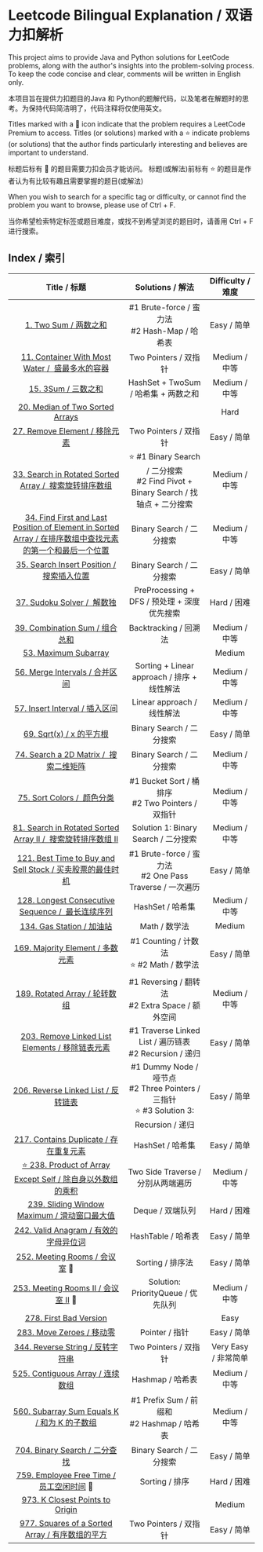 # Leetcode Bilingual Explanation / 双语力扣解析

This project aims to provide Java and Python solutions for LeetCode problems, along with the author's insights into the problem-solving process. To keep the code concise and clear, comments will be written in English only.

本项目旨在提供力扣题目的Java 和 Python的题解代码，以及笔者在解题时的思考。为保持代码简洁明了，代码注释将仅使用英文。

Titles marked with a 🔐 icon indicate that the problem requires a LeetCode Premium to access. Titles (or solutions) marked with a ⭐️ indicate problems (or solutions) that the author finds particularly interesting and believes are important to understand.

标题后标有 🔐 的题目需要力扣会员才能访问。 标题(或解法)前标有 ⭐️ 的题目是作者认为有比较有趣且需要掌握的题目(或解法)

When you wish to search for a specific tag or difficulty, or cannot find the problem you want to browse, please use of Ctrl + F.

当你希望检索特定标签或题目难度，或找不到希望浏览的题目时，请善用 Ctrl + F 进行搜索。

## Index / 索引

|                                                                                    Title / 标题                                                                                    |                                          Solutions / 解法                                          |  Difficulty / 难度  |
| :---------------------------------------------------------------------------------------------------------------------------------------------------------------------------------: | :-------------------------------------------------------------------------------------------------: | :------------------: |
|                                                                   [1. Two Sum / 两数之和](/Solution/0001_Two_Sum.md)                                                                   |                         #1 Brute-force / 蛮力法<br />#2 Hash-Map / 哈希表                         |     Easy / 简单     |
|                                            [11. Container With Most Water /  盛最多水的容器](/Solution/0011_Container_With_Most_Water.md)                                            |                                        Two Pointers / 双指针                                        |    Medium / 中等    |
|                                                                     [15. 3Sum / 三数之和](/Solution/0015_3Sum.md)                                                                     |                                HashSet + TwoSum / 哈希集 + 两数之和                                |    Medium / 中等    |
|                                                                          [20. Median of Two Sorted Arrays]()                                                                          |                                                                                                    |         Hard         |
|                                                           [27. Remove Element / 移除元素](/Solution/0027_Remove_Element.md)                                                           |                                        Two Pointers / 双指针                                        |     Easy / 简单     |
|                                      [33. Search in Rotated Sorted Array /  搜索旋转排序数组](/Solution/0033_Search_in_Rotated_Sorted_Array.md)                                      |      ⭐️ #1 Binary Search / 二分搜索<br />#2 Find Pivot + Binary Search / 找轴点 + 二分搜索      |    Medium / 中等    |
| [34. Find First and Last Position of Element in Sorted Array / 在排序数组中查找元素的第一个和最后一个位置](/Solution/0034_Find_First_and_Last_Position_of_Element_in_Sorted_Array.md) |                                      Binary Search / 二分搜索                                      |    Medium / 中等    |
|                                                  [35. Search Insert Position /搜索插入位置](/Solution/0035_Search_Insert_Position.md)                                                  |                                      Binary Search / 二分搜索                                      |     Easy / 简单     |
|                                                            [37. Sudoku Solver /  解数独](/Solution/0037_Sudoku_Solver.md)                                                            |                             PreProcessing + DFS / 预处理 + 深度优先搜索                             |     Hard / 困难     |
|                                                          [39. Combination Sum / 组合总和](/Solution/0039_Combination_Sum.md)                                                          |                                        Backtracking / 回溯法                                        |    Medium / 中等    |
|                                                               [53. Maximum Subarray](Solution/0053_Maximum_Subarray.md)                                                               |                                                                                                    |        Medium        |
|                                                          [56. Merge Intervals / 合并区间](/Solution/0056_Merge_Intervals.md)                                                          |                             Sorting + Linear approach / 排序 + 线性解法                             |    Medium / 中等    |
|                                                          [57. Insert Interval / 插入区间](/Solution/0057_Insert_Interval.md)                                                          |                                     Linear approach / 线性解法                                     |    Medium / 中等    |
|                                                                 [69. Sqrt(x) / x 的平方根](/Solution/0069_Sqrt(x).md)                                                                 |                                      Binary Search / 二分搜索                                      |     Easy / 简单     |
|                                                    [74. Search a 2D Matrix /  搜索二维矩阵](/Solution/0074_Search_a_2D_Matrix.md)                                                    |                                      Binary Search / 二分搜索                                      |    Medium / 中等    |
|                                                             [75. Sort Colors /  颜色分类](/Solution/0075_Sort_Colors.md)                                                             |                       #1 Bucket Sort / 桶排序<br />#2 Two Pointers / 双指针                       |    Medium / 中等    |
|                                 [81. Search in Rotated Sorted Array II /  搜索旋转排序数组 II](/Solution/0081_Search_in_Rotated_Sorted_Array_II.md)                                 |                                Solution 1: Binary Search / 二分搜索                                |    Medium / 中等    |
|                                     [121. Best Time to Buy and Sell Stock / 买卖股票的最佳时机](/Solution/0121_Best_Time_to_Buy_and_Sell_Stock.md)                                     |                   #1 Brute-force / 蛮力法<br />#2 One Pass Traverse / 一次遍历                   |     Easy / 简单     |
|                                         [128. Longest Consecutive Sequence /  最长连续序列](/Solution/0128_Longest_Consecutive_Sequence.md)                                         |                                          HashSet / 哈希集                                          |    Medium / 中等    |
|                                                              [134. Gas Station / 加油站](/Solution/0134_Gas_Station.md)                                                              |                                            Math / 数学法                                            |        Medium        |
|                                                         [169. Majority Element / 多数元素](/Solution/0169_Majority_Element.md)                                                         |                         #1 Counting / 计数法<br />⭐️ #2 Math / 数学法                         |     Easy / 简单     |
|                                                            [189. Rotated Array / 轮转数组](/Solution/0189_Rotated_Array.md)                                                            |                        #1 Reversing / 翻转法<br />#2 Extra Space / 额外空间                        |    Medium / 中等    |
|                                           [203. Remove Linked List Elements / 移除链表元素](/Solution/0203_Remove_Linked_List_Elements.md)                                           |                    #1 Traverse Linked List / 遍历链表<br />#2 Recursion / 递归                    |     Easy / 简单     |
|                                                     [206. Reverse Linked List / 反转链表](/Solution/0206_Reverse_Linked_List.md)                                                     | #1 Dummy Node / 哑节点<br />#2 Three Pointers / 三指针<br />⭐️ #3 Solution 3: Recursion / 递归 |     Easy / 简单     |
|                                                     [217. Contains Duplicate / 存在重复元素](/Solution/0217_Contains_Duplicate.md)                                                     |                                          HashSet / 哈希集                                          |     Easy / 简单     |
|                                    [⭐️ 238. Product of Array Except Self / 除自身以外数组的乘积](/Solution/0238_Product_of_Array_Except_Self.md)                                    |                                 Two Side Traverse / 分别从两端遍历                                 |    Medium / 中等    |
|                                               [239. Sliding Window Maximum / 滑动窗口最大值](/Solution/0239_Sliding_Window_Maximum.md)                                               |                                          Deque / 双端队列                                          |     Hard / 困难     |
|                                                       [242. Valid Anagram / 有效的字母异位词](/Solution/0242_Valid_Anagram.md)                                                       |                                         HashTable / 哈希表                                         |     Easy / 简单     |
|                                                          [252. Meeting Rooms / 会议室](/Solution/0252_Meeting_Rooms.md) 🔐                                                          |                                          Sorting / 排序法                                          |     Easy / 简单     |
|                                                      [253. Meeting Rooms II / 会议室 II](/Solution/0253_Meeting_Rooms_II.md) 🔐                                                      |                                 Solution: PriorityQueue / 优先队列                                 |    Medium / 中等    |
|                                                             [278. First Bad Version](/Solution/0278_First_Bad_Version.md)                                                             |                                                                                                    |         Easy         |
|                                                               [283. Move Zeroes / 移动零](/Solution/0283_Move_Zeroes.md)                                                               |                                           Pointer / 指针                                           |     Easy / 简单     |
|                                                          [344. Reverse String / 反转字符串](/Solution/0344_Reverse_String.md)                                                          |                                        Two Pointers / 双指针                                        | Very Easy / 非常简单 |
|                                                        [525. Contiguous Array / 连续数组](/Solution/0525_Contiguous_Array.md)                                                        |                                          Hashmap / 哈希表                                          |    Medium / 中等    |
|                                                [560. Subarray Sum Equals K / 和为 K 的子数组](/Solution/0560_Subarray_Sum_Equals_K.md)                                                |                          #1 Prefix Sum / 前缀和<br />#2 Hashmap / 哈希表                          |    Medium / 中等    |
|                                                            [704. Binary Search / 二分查找](/Solution/0704_Binry_Search.md)                                                            |                                      Binary Search / 二分搜索                                      |     Easy / 简单     |
|                                                  [759. Employee Free Time / 员工空闲时间](/Solution/0759_Employee_Free_Time.md) 🔐                                                  |                                           Sorting / 排序                                           |     Hard / 困难     |
|                                                     [973. K Closest Points to Origin](/Solution/0973_K_Close_Points_To_Origin.md)                                                     |                                                                                                    |        Medium        |
|                                                                  [977. Squares of a Sorted Array / 有序数组的平方](/Solution/0977_Squares_of_a_Sorted_Array.md)                                                                  |                                        Two Pointers / 双指针                                        |     Easy / 简单     |
